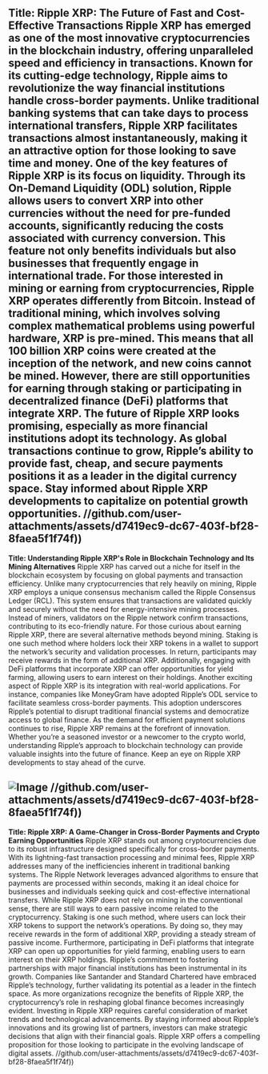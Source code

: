 **Title: Ripple XRP: The Future of Fast and Cost-Effective Transactions**
Ripple XRP has emerged as one of the most innovative cryptocurrencies in the blockchain industry, offering unparalleled speed and efficiency in transactions. Known for its cutting-edge technology, Ripple aims to revolutionize the way financial institutions handle cross-border payments. Unlike traditional banking systems that can take days to process international transfers, Ripple XRP facilitates transactions almost instantaneously, making it an attractive option for those looking to save time and money.
One of the key features of Ripple XRP is its focus on liquidity. Through its On-Demand Liquidity (ODL) solution, Ripple allows users to convert XRP into other currencies without the need for pre-funded accounts, significantly reducing the costs associated with currency conversion. This feature not only benefits individuals but also businesses that frequently engage in international trade.
For those interested in mining or earning from cryptocurrencies, Ripple XRP operates differently from Bitcoin. Instead of traditional mining, which involves solving complex mathematical problems using powerful hardware, XRP is pre-mined. This means that all 100 billion XRP coins were created at the inception of the network, and new coins cannot be mined. However, there are still opportunities for earning through staking or participating in decentralized finance (DeFi) platforms that integrate XRP.
The future of Ripple XRP looks promising, especially as more financial institutions adopt its technology. As global transactions continue to grow, Ripple’s ability to provide fast, cheap, and secure payments positions it as a leader in the digital currency space. Stay informed about Ripple XRP developments to capitalize on potential growth opportunities. 
 //github.com/user-attachments/assets/d7419ec9-dc67-403f-bf28-8faea5f1f74f))
---
**Title: Understanding Ripple XRP's Role in Blockchain Technology and Its Mining Alternatives**
Ripple XRP has carved out a niche for itself in the blockchain ecosystem by focusing on global payments and transaction efficiency. Unlike many cryptocurrencies that rely heavily on mining, Ripple XRP employs a unique consensus mechanism called the Ripple Consensus Ledger (RCL). This system ensures that transactions are validated quickly and securely without the need for energy-intensive mining processes. Instead of miners, validators on the Ripple network confirm transactions, contributing to its eco-friendly nature.
For those curious about earning Ripple XRP, there are several alternative methods beyond mining. Staking is one such method where holders lock their XRP tokens in a wallet to support the network’s security and validation processes. In return, participants may receive rewards in the form of additional XRP. Additionally, engaging with DeFi platforms that incorporate XRP can offer opportunities for yield farming, allowing users to earn interest on their holdings.
Another exciting aspect of Ripple XRP is its integration with real-world applications. For instance, companies like MoneyGram have adopted Ripple’s ODL service to facilitate seamless cross-border payments. This adoption underscores Ripple’s potential to disrupt traditional financial systems and democratize access to global finance.
As the demand for efficient payment solutions continues to rise, Ripple XRP remains at the forefront of innovation. Whether you’re a seasoned investor or a newcomer to the crypto world, understanding Ripple’s approach to blockchain technology can provide valuable insights into the future of finance. Keep an eye on Ripple XRP developments to stay ahead of the curve.

![Image](https://github.com/user-attachments/assets/d7419ec9-dc67-403f-bf28-8faea5f1f74f)
 //github.com/user-attachments/assets/d7419ec9-dc67-403f-bf28-8faea5f1f74f))
---
**Title: Ripple XRP: A Game-Changer in Cross-Border Payments and Crypto Earning Opportunities**
Ripple XRP stands out among cryptocurrencies due to its robust infrastructure designed specifically for cross-border payments. With its lightning-fast transaction processing and minimal fees, Ripple XRP addresses many of the inefficiencies inherent in traditional banking systems. The Ripple Network leverages advanced algorithms to ensure that payments are processed within seconds, making it an ideal choice for businesses and individuals seeking quick and cost-effective international transfers.
While Ripple XRP does not rely on mining in the conventional sense, there are still ways to earn passive income related to the cryptocurrency. Staking is one such method, where users can lock their XRP tokens to support the network’s operations. By doing so, they may receive rewards in the form of additional XRP, providing a steady stream of passive income. Furthermore, participating in DeFi platforms that integrate XRP can open up opportunities for yield farming, enabling users to earn interest on their XRP holdings.
Ripple’s commitment to fostering partnerships with major financial institutions has been instrumental in its growth. Companies like Santander and Standard Chartered have embraced Ripple’s technology, further validating its potential as a leader in the fintech space. As more organizations recognize the benefits of Ripple XRP, the cryptocurrency’s role in reshaping global finance becomes increasingly evident.
Investing in Ripple XRP requires careful consideration of market trends and technological advancements. By staying informed about Ripple’s innovations and its growing list of partners, investors can make strategic decisions that align with their financial goals. Ripple XRP offers a compelling proposition for those looking to participate in the evolving landscape of digital assets.
 //github.com/user-attachments/assets/d7419ec9-dc67-403f-bf28-8faea5f1f74f))
